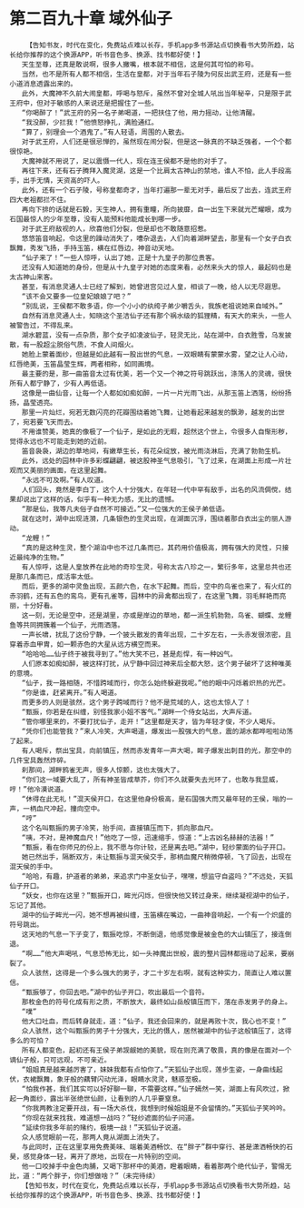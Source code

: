 # 第二百九十章 域外仙子
        【告知书友，时代在变化，免费站点难以长存，手机app多书源站点切换看书大势所趋，站长给你推荐的这个换源APP，听书音色多、换源、找书都好使！】
       天生至尊，还真是敢说啊，很多人撇嘴，根本就不相信，这是何其可怕的称号。
       当然，也不是所有人都不相信，生活在皇都，对于当年石子陵为何反出武王府，还是有一些小道消息透露出来的。
       此外，大魔神不久前大闹皇都，呼喝与怒斥，虽然不曾对全城人吼出当年秘辛，只是限于武王府中，但对于敏感的人来说还是把握住了一些。
       “你喝醉了！”武王府的另一名子弟喝道，一把扶住了他，用力摇动，让他清醒。
       “我没醉，少拦我！”他愤怒挣扎，满脸通红。
       “算了，别理会一个酒鬼了。”有人轻语，周围的人散去。
       对于武王府，人们还是很忌惮的，虽然现在闹分裂，但是这一脉真的不缺乏强者，一个个都很惊艳。
       大魔神就不用说了，足以震慑一代人，现在连王侯都不是他的对手了。
       再往下来，还有石子腾拜入魔灵湖，这是一个比肩太古神山的禁地，谁人不怕，此人手段高手，出手无情，天资高的吓人。
       此外，还有一个石子陵，号称皇都奇才，当年打遍那一辈无对手，最后反了出去，连武王府四大老祖都拦不住。
       再向下排的话就是石毅，天生神人，拥有重瞳，所向披靡，自一出生下来就光芒耀眼，成为石国最惊人的少年至尊，没有人能预料他能成长到哪一步。
       对于武王府敌视的人，欣喜他们分裂，但是却也不敢随意招惹。
       悠悠笛音响起，令这里的躁动消失了，嘈杂退去，人们向着湖畔望去，那里有一个女子白衣飘舞，秀发飞扬，手持玉笛，横在红唇边，神音动天地。
       “仙子来了！”一些人惊呼，认出了她，正是十九皇子的那位贵客。
       还没有人知道她的身份，但是从十九皇子对她的态度来看，必然来头大的惊人，最起码也是太古神山来客。
       甚至，有消息灵通人士已经了解到，她曾进宫见过人皇，相谈了一晚，给人以无尽遐思。
       “该不会又要多一位皇妃娘娘了吧？”
       “别乱说，王侯都不敢多语，你一个小小的纨绔子弟少嚼舌头，我族老祖说她来自域外。”
       自然有消息灵通人士，知晓这个圣洁仙子还有那个祸水级的狐狸精，有天大的来头，一些人被警告过，不得乱来。
       湖水碧蓝，没有一点杂质，那个女子如凌波仙子，轻灵无比，站在湖中，白衣胜雪，乌发披散，有一股超尘脱俗气质，不食人间烟火。
       她脸上蒙着面纱，但越是如此越有一股出世的气息，一双眼睛有蒙蒙水雾，望之让人心动，红唇绝美，玉笛晶莹生辉，两者相称，如同画境。
       最主要的是，那一曲笛音太过有优美，若一个又一个神之符号跳跃出，涤荡人的灵魂，很快所有人都宁静了，少有人再低语。
       这像是一曲仙音，让每一个人都如如痴如醉，一片一片光雨飞出，从那玉笛上洒落，纷纷扬扬，晶莹透亮。
       那里一片灿烂，宛若无数闪亮的花瓣围绕着她飞舞，让她看起来越发的飘渺，越发的出世了，宛若要飞天而去。
       不用谁赞美，她真的像极了一个仙子，是如此的无暇，超然这个世上，令很多人自惭形秽，觉得永远也不可能走到她的近前。
       笛音袅袅，湖边的草地间，有嫩草生长，有花朵绽放，被光雨浇淋后，充满了勃勃生机。
       此外，远处的园林中许多彩蝶翩翩，被这股神圣气息吸引，飞了过来，在湖面上形成一片壮观而又美丽的画面，在这里起舞。
       “永远不可及啊。”有人叹道。
       人们回头，竟然是李白丁，这个人十分强大，在年轻一代中罕有敌手，出名的风流倜傥，结果却说出了这样的话，似乎有一种无力感，无比的遗憾。
       “那是仙，我等凡夫俗子自然不可接近。”又一位强大的王侯子弟低语。
       就在这时，湖中出现涟漪，几条银色的生灵出现，在湖面沉浮，围绕着那白衣出尘的丽人游动。
       “龙鲤！”
       “真的是这种生灵，整个湖泊中也不过几条而已，其药用价值极高，拥有强大的灵性，只接近最纯净的生物。”
       有人惊呼，这是人皇放养在此地的奇珍生灵，号称太古八珍之一，繁衍多年，这里总共也还是那几条而已，成活率太低。
       而后，更多的湖中灵鱼出现，五颜六色，在水下起舞。而后，空中的鸟雀也来了，有火红的赤羽鹤，还有五色的鸾鸟，更有孔雀等，园林中的异禽都出现了，在这里飞舞，羽毛鲜艳而亮丽，十分好看。
       这一刻，无论是空中，还是湖里，亦或是岸边的草地，都一派生机勃勃，鸟雀、蝴蝶、龙鲤鱼等共同拥簇着一个仙子，光雨洒落。
       一声长啸，扰乱了这份宁静，一个披头散发的青年出现，二十岁左右，一头赤发很浓密，且穿着赤血甲胄，如一颗赤色的大星从远方横空而来。
       “哈哈哈……仙子终于被我寻到了。”他大笑不已，甚是彪悍，有一种凶气。
       人们原本如痴如醉，被这样打扰，从宁静中回过神来后全都大怒，这个男子破坏了这种唯美的意境。
       “仙子，我一路相随，不惜跨域而行，你怎么始终躲避我呢。”他的眼中闪烁着炽热的光芒。
       “你是谁，赶紧离开。”有人喝道。
       而更多的人则是骇然，这个男子跨域而行？他不是荒域的人，这也太惊人了！
       “甄振，你若是在纠缠，别怪我家小姐不客气。”湖畔一个侍女站出，大声斥道。
       “管你哪里来的，不要打扰仙子，走开！”这里都是天才，皆为年轻才俊，不少人喝斥。
       “凭你们也能管我？”来人冷笑，大声喝道，爆发出一股强大的气息，震的湖水都哗啦啦动荡了起来。
       有人喝斥，祭出宝具，向前镇压，然而赤发青年一声大喝，眸子爆发出刺目的光，那空中的几件宝具轰然炸碎。
       刹那间，湖畔鸦雀无声，很多人惊颤，这也太强大了。
       “你们这一域要大乱了，所有神圣皆成草芥，你们不久就要失去光环了，也敢与我显威，哼！”他冷漠说道。
       “休得在此无礼！”混天侯开口，在这里他身份极高，是石国强大而又最年轻的王侯，嗡的一声，一柄血尺冲起，撞向空中。
       “哼”
       这个名叫甄振的男子冷笑，抬手间，直接镇压而下，抓向那血尺。
       “咦，不对，是神魔血尺！”他吃了一惊，迅速缩手，惊道：“上古凶名赫赫的法器！”
       “甄振，看在你师兄的份上，我不愿与你计较，还是离去吧。”湖中，轻纱蒙面的仙子开口。
       她已然出手，隔断双方，未让甄振与混天侯交手，那柄血魔尺稍微停顿，飞了回去，出现在混天侯的手中。
       “哈哈，有趣，护道者的弟弟，来追求门中圣女仙子，嘿嘿，想监守自盗吗？”不远处，天狐仙子开口。
       “妖女，也你在这里？”甄振开口，眸光闪烁，但很快他又转过身来，继续凝视湖中的仙子，忘记了其他。
       湖中的仙子眸光一闪，她不想再被纠缠，玉笛横在嘴边，一曲神音响起，一个有一个炽盛的符号跳出。
       这天地的气息一下子变了，甄振吃惊，不断倒退，他感觉像是被金色的大山镇压了，接连倒退。
       “啊……”他大声喝吼，气息恐怖无比，如一头神魔出世般，震的整片园林都摇动了起来，要崩裂了。
       众人骇然，这得是一个多么强大的男子，才二十岁左右啊，就有这种实力，简直让人难以置信。
       “甄振够了，你回去吧。”湖中的仙子开口，吹出最后一个音符。
       那枚金色的符号化成有形之质，不断放大，最终如山岳般镇压而下，落在赤发男子的身上。
       “噗”
       他大口吐血，而后转身就走，道：“仙子，我还会回来的，就是再败十次，我心也不变！”
       众人骇然，这个叫甄振的男子十分强大，无比的慑人，居然被湖中的仙子这般镇压了，这得多么的可怕？
       所有人都变色，起初还有王侯子弟觊觎她的美貌，现在则充满了敬畏，真的像是在面对一个谪仙子般，只可远观，不可亲近。
       “姐姐真是越来越厉害了，妹妹我都有点怕你了。”天狐仙子出现，莲步生姿，一身曲线起伏，衣裙飘舞，象牙般的藕臂闪动光泽，眼睛水灵灵，魅惑至极。
       “怕我作甚，我们其实可以好好聊一聊，不需要这样。”仙子嫣然一笑，湖面上有风吹过，掀起一角面纱，露出半张绝世仙颜，让看到的人几乎要窒息。
       “你我两教注定要开战，有一场大杀伐，我想到时候姐姐是不会留情的。”天狐仙子笑吟吟。
       “你现在就来找我，难道想一战吗？”轻纱遮面的仙子问道。
       “延续你我多年前的赌约，极境一战！”天狐仙子说道。
       众人感觉眼前一花，那两人竟从湖面上消失了。
       与此同时，正在这里享用免费美味、端着美酒畅饮、在“胖子”群中穿行、甚是潇洒畅快的石昊，感觉身体一轻，离开了原地，出现在一片特别的空间。
       他一口咬掉手中金色肉脯，又喝下那杯中的美酒，瞪着眼睛，看着那两个绝代仙子，警惕无比，道：“两个胖子，你们想做啥？”（未完待续）
       【告知书友，时代在变化，免费站点难以长存，手机app多书源站点切换看书大势所趋，站长给你推荐的这个换源APP，听书音色多、换源、找书都好使！】